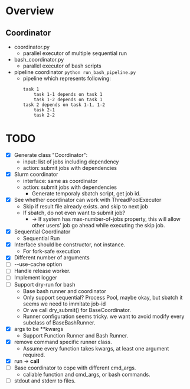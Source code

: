 # Overview

## Coordinator
- coordinator.py
    - parallel executor of multiple sequential run
- bash_coordinator.py
    - parallel executor of bash scripts
- pipeline coordinator
    `python run_bash_pipeline.py`
    - pipeline which represents following:
        ```
        task 1
            task 1-1 depends on task 1
            task 1-2 depends on task 1
        task 2 depends on task 1-1, 1-2
            task 2-1
            task 2-2
        ```


# TODO
- [x] Generate class "Coordinator":
    - input: list of jobs including dependency
    - action: submit jobs with dependencies
- [x] Slurm coordinator
    - interface: same as coordinator
    - action: submit jobs with dependencies
        - Generate temporaly sbatch script, get job id.
- [x] See whether coordinator can work with ThreadPoolExecutor
    - Skip if result file already exists. and skip to next job
    - If sbatch, do not even want to submit job?
        - -> If system has max-number-of-jobs property, this will allow other users' job go ahead while executing the skip job.
- [x] Sequential Coordinator
    - Sequential Run
- [x] Interface should be constructor, not instance.
    - For fork-safe execution
- [x] Different number of arguments
- [ ] --use-cache option
- [ ] Handle release worker.
- [ ] Implement logger
- [ ] Support dry-run for bash
    - Base bash runner and coordinator
    - Only support sequential? Process Pool, maybe okay, but sbatch it seems we need to immitate job-id
    - Or we call dry_submit() for BaseCoordinator.
    - Runner configuration seems tricky. we want to avoid modify every subclass of BaseBashRunner.
- [x] args to be **kwargs
    - Support Function Runner and Bash Runner.
- [x] remove command specific runner class.
    - Assume every function takes kwargs, at least one argument required.
- [x] run -> __call__
- [ ] Base coordinator to cope with different cmd_args.
    - callable function and cmd_args, or bash commands.
- [ ] stdout and stderr to files.